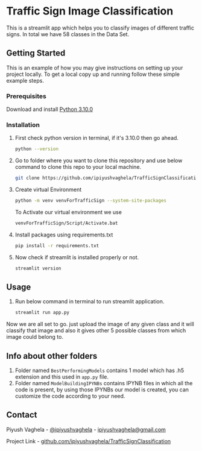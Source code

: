 
# Traffic Sign Image Classification

This is a streamlit app which helps you to classify images of different traffic signs. In total we have 58 classes in the Data Set.

## Getting Started

This is an example of how you may give instructions on setting up your project locally.
To get a local copy up and running follow these simple example steps.

### Prerequisites

Download and install [Python 3.10.0](https://www.python.org/ftp/python/3.10.0/python-3.10.0-amd64.exe)

### Installation

1. First check python version in terminal, if it's 3.10.0 then go ahead.
   ```sh
   python --version 
   ```

2. Go to folder where you want to clone this repository and use below command to clone this repo to your local machine.
   ```sh
   git clone https://github.com/ipiyushvaghela/TrafficSignClassification.git
   ```
3. Create virtual Environment 
   ```sh
   python -m venv venvForTrafficSign --system-site-packages
   ```

   To Activate our virtual environment we use 
   ```sh
   venvForTrafficSign/Script/Activate.bat
   ```
4. Install packages using requirements.txt
   ```sh
   pip install -r requirements.txt
   ```
4. Now check if streamlit is installed properly or not.
   ```sh
   streamlit version
   ```

## Usage

1. Run below command in terminal to run streamlit application. 
   ```sh
   streamlit run app.py
   ```
Now we are all set to go. just upload the image of any given class and it will classify that image and also it gives other 5 possible classes from which image could belong to.

## Info about other folders
1. Folder named `BestPerformingModels` contains 1 model which has .h5 extension and this used in `app.py` file.
2. Folder named `ModelBuildingIPYNBs` contains IPYNB files in which all the code is present, by using those IPYNBs our model is created, you can customize the code according to your need.

## Contact

Piyush Vaghela - [@ipiyushvaghela](https://twitter.com/ipiyushvaghela) - ipiyushvaghela@gmail.com

Project Link -  [github.com/ipiyushvaghela/TrafficSignClassification](https://github.com/ipiyushvaghela/TrafficSignClassification.git)